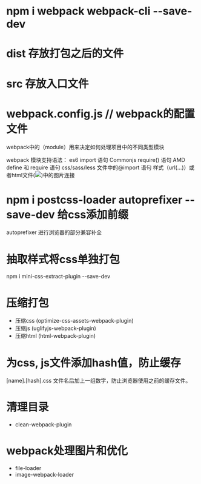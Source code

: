 # npm i webpack webpack-cli --save-dev

# dist 存放打包之后的文件

# src 存放入口文件

# webpack.config.js // webpack的配置文件


webpack中的（module）用来决定如何处理项目中的不同类型模块

webpack 模块支持语法：
  es6 import 语句
  Commonjs require() 语句
  AMD define 和 require 语句
  css/sass/less 文件中的@import 语句
  样式（url(...)）或者html文件(<img src="...">)中的图片连接


# npm i postcss-loader autoprefixer --save-dev 给css添加前缀

autoprefixer 进行浏览器的部分兼容补全


# 抽取样式将css单独打包
  npm i mini-css-extract-plugin --save-dev


# 压缩打包
  - 压缩css (optimize-css-assets-webpack-plugin)
  - 压缩js (uglifyjs-webpack-plugin)
  - 压缩html (html-webpack-plugin)


# 为css, js文件添加hash值，防止缓存
  [name].[hash].css 文件名后加上一组数字，防止浏览器使用之前的缓存文件。


# 清理目录
  - clean-webpack-plugin

# webpack处理图片和优化
  - file-loader
  - image-webpack-loader